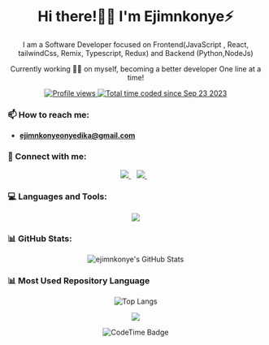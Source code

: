 <p align="center">
  <h1 align='center'>Hi there!👋🏾 I'm Ejimnkonye⚡</h1> 
  <p align="center"> I am a Software Developer focused on Frontend(JavaScript , React, tailwindCss, Remix, Typescript, Redux) and Backend (Python,NodeJs)</p>
  <p align='center'>Currently working 👨‍🍳 on myself, becoming a better developer One line at a time!</p>
  <p align="center">
  <a href="https://github.com/ejimnkonye1"><img src="https://komarev.com/ghpvc/?username=ejimnkonye1&style=for-the-badge&abbreviated=true&color=blue" alt="Profile views"/>
  </a>
     <a href="https://wakatime.com/@Billiejrn"><img src="https://wakatime.com/badge/user/11f29c58-da34-47f8-b4f4-320d060467f8.svg" alt="Total time coded since Sep 23 2023" /></a>
</p>
</p>

### 📫 How to reach me:
- **ejimnkonyeonyedika@gmail.com**


### 🤝 Connect with me:
<p align='center'>
<!-- <a href="https://wa.me/2347062487335?text=Hello+Ejimnkonye" target="_blank">
      <img src="https://skillicons.dev/icons?i=whatsapp" />
</a>&nbsp;&nbsp; -->
<a href="https://twitter.com/Ejimnkonye" target="_blank">
    <img src="https://skillicons.dev/icons?i=twitter"/>
</a>&nbsp;&nbsp;
<a href="https://www.linkedin.com/in/Ejimnkonye Onyedika" target="_blank">
    <img src="https://skillicons.dev/icons?i=linkedin"/>
</a>&nbsp;&nbsp;
<!-- <a href="mailto:ejimnkonyeonyedika@gmail.com" target="_blank">
 <img src="https://skillicons.dev/icons?i=email" />
</a>&nbsp;&nbsp; -->
  
</p>


 ### 💻 Languages and Tools:
<p align="center">
  <a href="https://skillicons.dev">
    <img src="https://skillicons.dev/icons?i=git,github,firebase,css,html,mongodb,nodejs,react,tailwind,postman,bootstrap,python,flask" />
  </a>
</p>

### 📊 GitHub Stats:
<p align="center">
  <img src="https://github-readme-stats.vercel.app/api?username=ejimnkonye1&show_icons=true&hide_rank=false&rank_icon=github&theme=tokyonight" alt="ejimnkonye's GitHub Stats"/>
</p>

  ### 📊 Most Used Repository Language
<p align="center">
  <img src="https://github-readme-stats.vercel.app/api/top-langs/?username=ejimnkonye1&theme=tokyonight&layout=pie" alt="Top Langs"/>
</p>

 
  <p align="center">
   <img src = "http://github-readme-streak-stats.herokuapp.com?user=ejimnkonye1&theme=blueberry&date_format=M%20j%5B%2C%20Y%5D">
</p>


  <p align="center">
 <img href="https://codetime.dev" alt="CodeTime Badge" src="https://img.shields.io/endpoint?style=social&color=222&url=https%3A%2F%2Fapi.codetime.dev%2Fshield%3Fid%3D25507%26project%3D%26in=0">
</p>
 

